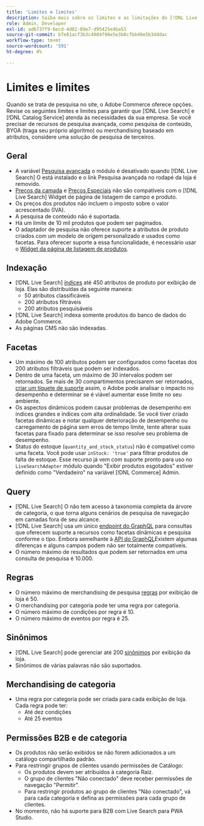 ```yaml
---
title: 'Limites e limites'
description: Saiba mais sobre os limites e as limitações do [!DNL Live Search] para garantir que atenda às necessidades da sua empresa.
role: Admin, Developer
exl-id: ad6737f9-6ecd-4d82-89e7-d95425e4ba53
source-git-commit: b7e81acf3b3c4904f96e5e3b8cfbb49e5b3dddac
workflow-type: tm+mt
source-wordcount: '591'
ht-degree: 0%

---
```


# Limites e limites

Quando se trata de pesquisa no site, o Adobe Commerce oferece opções. Revise os seguintes limites e limites para garantir que [!DNL Live Search] e [!DNL Catalog Service] atenda às necessidades da sua empresa. Se você precisar de recursos de pesquisa avançada, como pesquisa de conteúdo, BYOA (traga seu próprio algoritmo) ou merchandising baseado em atributos, considere uma solução de pesquisa de terceiros.

## Geral

- A variável [Pesquisa avançada](https://experienceleague.adobe.com/en/docs/commerce-admin/catalog/catalog/search/search) o módulo é desativado quando [!DNL Live Search] O está instalado e o link Pesquisa avançada no rodapé da loja é removido.
- [Preços da camada](https://experienceleague.adobe.com/en/docs/commerce-admin/catalog/products/pricing/product-price-tier) e [Preços Especiais](https://experienceleague.adobe.com/en/docs/commerce-admin/catalog/products/pricing/product-price-special) não são compatíveis com o [!DNL Live Search] Widget de página de listagem de campo e produto.
- Os preços dos produtos não incluem o imposto sobre o valor acrescentado (IVA).
- A pesquisa de conteúdo não é suportada.
- Há um limite de 10 mil produtos que podem ser paginados.
- O adaptador de pesquisa não oferece suporte a atributos de produto criados com um modelo de origem personalizado e usados como facetas. Para oferecer suporte a essa funcionalidade, é necessário usar o [Widget da página de listagem de produtos](plp-styling.md).

## Indexação

- [!DNL Live Search] [índices](indexing.md) até 450 atributos de produto por exibição de loja. Elas são distribuídas da seguinte maneira:
   - 50 atributos classificáveis
   - 200 atributos filtráveis
   - 200 atributos pesquisáveis
- [!DNL Live Search] indexa somente produtos do banco de dados do Adobe Commerce.
- As páginas CMS não são indexadas.

## Facetas

- Um máximo de 100 atributos podem ser configurados como facetas dos 200 atributos filtráveis que podem ser indexados.
- Dentro de uma faceta, um máximo de 30 intervalos podem ser retornados. Se mais de 30 compartimentos precisarem ser retornados, [criar um tíquete de suporte](https://experienceleague.adobe.com/en/docs/commerce-knowledge-base/kb/help-center-guide/magento-help-center-user-guide) assim, o Adobe pode analisar o impacto no desempenho e determinar se é viável aumentar esse limite no seu ambiente.
- Os aspectos dinâmicos podem causar problemas de desempenho em índices grandes e índices com alta ordinalidade. Se você tiver criado facetas dinâmicas e notar qualquer deterioração de desempenho ou carregamento de página sem erros de tempo limite, tente alterar suas facetas para fixado para determinar se isso resolve seu problema de desempenho.
- Status do estoque (`quantity_and_stock_status`) não é compatível como uma faceta. Você pode usar `inStock: 'true'` para filtrar produtos de falta de estoque. Esse recurso já vem com suporte pronto para uso no `LiveSearchAdapter` módulo quando &quot;Exibir produtos esgotados&quot; estiver definido como &quot;Verdadeiro&quot; na variável [!DNL Commerce] Admin.

## Query

- [!DNL Live Search] O não tem acesso à taxonomia completa da árvore de categoria, o que torna alguns cenários de pesquisa de navegação em camadas fora de seu alcance.
- [!DNL Live Search] usa um único [endpoint do GraphQL](https://developer.adobe.com/commerce/services/graphql/live-search/) para consultas que oferecem suporte a recursos como facetas dinâmicas e pesquisa conforme o tipo. Embora semelhante à [API do GraphQL](https://developer.adobe.com/commerce/webapi/graphql/)Existem algumas diferenças e alguns campos podem não ser totalmente compatíveis.
- O número máximo de resultados que podem ser retornados em uma consulta de pesquisa é 10.000.

## Regras

- O número máximo de merchandising de pesquisa [regras](rules.md) por exibição de loja é 50.
- O merchandising por categoria pode ter uma regra por categoria.
- O número máximo de condições por regra é 10.
- O número máximo de eventos por regra é 25.

## Sinônimos

- [!DNL Live Search] pode gerenciar até 200 [sinônimos](synonyms.md) por exibição da loja.
- Sinônimos de várias palavras não são suportados.

## Merchandising de categoria

- Uma regra por categoria pode ser criada para cada exibição de loja. Cada regra pode ter:
   - Até dez condições
   - Até 25 eventos

## Permissões B2B e de categoria

- Os produtos não serão exibidos se não forem adicionados a um catálogo compartilhado padrão.
- Para restringir grupos de clientes usando permissões de Catálogo:
   - Os produtos devem ser atribuídos à categoria Raiz.
   - O grupo de clientes &quot;Não conectado&quot; deve receber permissões de navegação &quot;Permitir&quot;.
   - Para restringir produtos ao grupo de clientes &quot;Não conectado&quot;, vá para cada categoria e defina as permissões para cada grupo de clientes.
- No momento, não há suporte para B2B com Live Search para PWA Studio.
